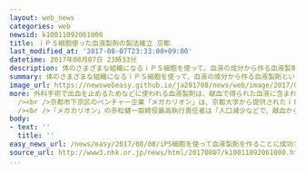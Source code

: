 ```yaml
---
layout: web_news
categories: web
newsid: k10011092061000
title: ｉＰＳ細胞使った血液製剤の製法確立 京都
last_modified_at: '2017-08-07T23:33:00+09:00'
datetime: 2017年08月07日 23時33分
description: 体のさまざまな組織になるｉＰＳ細胞を使って、血液の成分から作る血液製剤という薬の製法の確立に成功したと京都市のベンチャー企業が公表し、将来的に不足することが懸念されている血液製剤の新たな供給方法になる可能性があるとして注目されています。
summary: 体のさまざまな組織になるｉＰＳ細胞を使って、血液の成分から作る血液製剤という薬の製法の確立に成功したと京都市のベンチャー企業が公表し、将来的に不足することが懸念されている血液製剤の新たな供給方法になる可能性があるとして注目されています。
image_url: https://newswebeasy.github.io/ja201708/news/web/image/2017/08/08/k10011092061000.jpg
more: 外科手術で出血を止めるためなどに使われる血液製剤は、献血で得られた血液に含まれている血小板から製造しているため、将来的に献血が少なくなると血液製剤の供給が不足すると懸念されています。<br
  /><br />京都市下京区のベンチャー企業「メガカリオン」は、京都大学から提供されたｉＰＳ細胞から、血小板のもとになる細胞を増やす技術を開発していましたが、大手製薬メーカーなどと協力してこの細胞をほぼ無限に増やして血小板を効率よく作り出し、不純物を取り除いて血液製剤として安定して作る製法を確立したということです。「メガカリオン」などは来年にも製造した血液製剤の臨床試験を始め、３年後には国の承認を得たいとしていて、血液製剤の新たな供給方法になる可能性があるとして注目されています。<br
  /><br />「メガカリオン」の赤松健一取締役最高執行責任者は「人口減少などで、献血から作る血液製剤は不足するとされているが、新しい製法で補えるようにしたい」と話しています。
body:
- text: ''
  title: ''
easy_news_url: /news/easy/2017/08/08/iPS細胞を使って血液製剤を作ることに成功する/
source_url: http://www3.nhk.or.jp/news/html/20170807/k10011092061000.html
...
```


